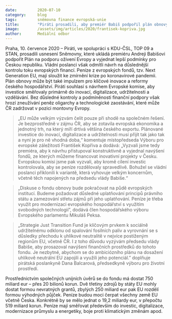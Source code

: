 ```yaml
---
date:         2020-07-10
category:     blog
tags:         sněmovna finance evropská-unie 
title:        "Piráti prosadili, aby premiér Babiš podpořil plán obnovy EU, vládní poslanci však odmítají důslednou kontrolu těchto fondů"
image:        /assets/img/articles/2020/frantisek-kopriva.jpg
author:       Mediální odbor
---   
```




Praha, 10. července 2020 – Piráti, ve spolupráci s KDU-ČSL, TOP 09 a STAN, prosadili usnesení Sněmovny, které ukládá premiéru Andreji Babišovi podpořit Plán na podporu oživení Evropy a vyjednat lepší podmínky pro Českou republiku. Vládní poslanci však odmítli návrh na důslednější kontrolu toku evropských financí. Peníze z evropských fondů, tzv. Next Generation EU, mají sloužit ke zmírnění krize po koronavirové pandemii. Plán obnovy může být také impulzem pro klíčové inovace a reformy českého hospodářství. Piráti souhlasí s návrhem Evropské komise, aby investice směřovaly primárně do inovací, digitalizace, udržitelnosti a vzdělávání. Bez důsledné kontroly a podmíněnosti finanční podpory však hrozí zneužívání peněz oligarchy a technologické zaostávání, které může ČR zadržovat v pozici montovny Evropy. 

> „EU může velkým výzvám čelit pouze při shodě na společném řešení. Je bezprostředně v zájmu ČR, aby se zotavila evropská ekonomika a jednotný trh, na který míří drtivá většina českého exportu. Plánované investice do inovací, digitalizace a udržitelnosti musí přijít tak jako tak a nyní je pro ně vhodná doba,“ komentuje místopředseda Výboru pro evropské záležitosti František Kopřiva a dodává: „Vyzvali jsme tedy premiéra, aby k návrhu přistupoval konstruktivně a vyjednal navýšení fondů, ze kterých můžeme financovat inovativní projekty v Česku. Evropskou komisi jsme pak vyzvali, aby kromě cílení investic kontrolovala, aby se peníze rozdělovaly spravedlivě. Bohužel se vládní poslanci přiklonili k variantě, která vyhovuje velkým koncernům, včetně těch napojených na předsedu vlády Babiše.“ 

> „Diskuse o fondu obnovy bude pokračovat na půdě evropských institucí. Budeme požadovat důsledné uplatňování principů právního státu a zamezování střetu zájmů při jeho uplatňování. Peníze je třeba využít pro modernizaci evropského hospodářství s využitím svobodných technologií”, dodává člen hospodářského výboru Evropského parlamentu Mikuláš Peksa.

> „Strategie Just Transition Fund je klíčovým prvkem k sociálně udržitelnému odklonu od spalování fosilních paliv a vyrovnání se s důsledky přechodu k uhlíkové neutralitě v nejvíce postiženým regionům EU, včetně ČR. I z toho důvodu vyzývám předsedu vlády Babiše, aby prosazoval navýšení finančních prostředků do tohoto fondu. Je nezbytné, abychom se do ambiciózního plánu na dosažení uhlíkově neutrální EU zapojili a využili jeho potenciál.” doplňuje pirátská poslankyně Dana Balcarová, předsedkyně výboru pro životní prostředí.

Prostřednictvím společných unijních úvěrů se do fondu má dostat 750 miliard eur – přes 20 bilionů korun. Dvě třetiny zdrojů by státy EU mohly dostat formou nevratných grantů, zbylých 250 miliard eur pak EU rozdělí formou výhodných půjček. Peníze budou moci čerpat všechny země EU včetně Česka. Konkrétně by se mělo jednat o 19,2 miliardy eur, v přepočtu 519 miliard korun. Peníze mají směřovat především do investic, digitalizace, modernizace průmyslu a energetiky, boje proti klimatickým změnám apod.
